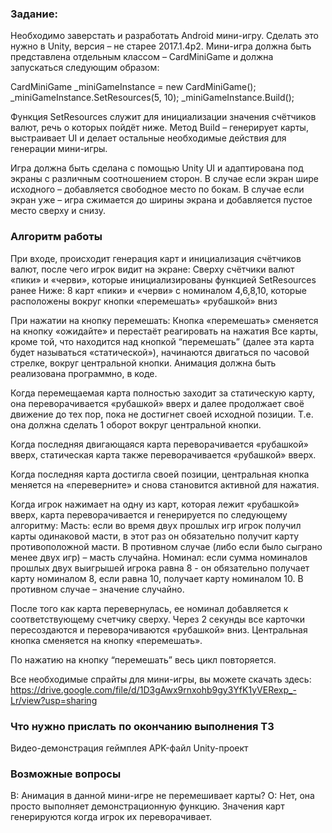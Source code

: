 ### Задание:
Необходимо заверстать и разработать Android мини-игру. Сделать это нужно в Unity, версия – не старее 2017.1.4p2. Мини-игра должна быть представлена отдельным классом – CardMiniGame и должна запускаться следующим образом:

CardMiniGame _miniGameInstance = new CardMiniGame();
_miniGameInstance.SetResources(5, 10);
_miniGameInstance.Build();
 
Функция SetResources служит для инициализации значения счётчиков валют, речь о которых пойдёт ниже. Метод Build – генерирует карты, выстраивает UI и делает остальные необходимые действия для генерации мини-игры.

Игра должна быть сделана с помощью Unity UI и адаптирована под экраны с различным соотношением сторон. В случае если экран шире исходного – добавляется свободное место по бокам. В случае если экран уже – игра сжимается до ширины экрана и добавляется пустое место сверху и снизу.

### Алгоритм работы
При входе, происходит генерация карт и инициализация счётчиков валют, после чего игрок видит на экране:
 Сверху
счётчики валют «пики» и «черви», которые инициализированы функцией SetResources ранее
Ниже:
8 карт «пики» и «черви» с номиналом 4,6,8,10, которые расположены вокруг кнопки «перемешать» «рубашкой» вниз

При нажатии на кнопку перемешать:
Кнопка «перемешать» сменяется на кнопку «ожидайте» и перестаёт реагировать на нажатия
Все карты, кроме той, что находится над кнопкой “перемешать” (далее эта карта будет называться «статической»), начинаются двигаться по часовой стрелке, вокруг центральной кнопки. Анимация должна быть реализована программно, в коде.

Когда перемещаемая карта полностью заходит за статическую карту, она переворачивается «рубашкой» вверх и далее продолжает своё движение до тех пор, пока не достигнет своей исходной позиции. Т.е. она должна сделать 1 оборот вокруг центральной кнопки.

Когда последняя двигающаяся карта переворачивается «рубашкой» вверх, статическая карта также переворачивается «рубашкой» вверх.

Когда последняя карта достигла своей позиции, центральная кнопка меняется на «переверните» и снова становится активной для нажатия.

Когда игрок нажимает на одну из карт, которая лежит «рубашкой» вверх, карта переворачивается и генерируется по следующему алгоритму:
Масть: если во время двух прошлых игр игрок получил карты одинаковой масти, в этот раз он обязательно получит карту противоположной масти. В противном случае (либо если было сыграно менее двух игр) – масть случайна.
Номинал: если сумма номиналов прошлых двух выигрышей игрока равна 8 - он обязательно получает карту номиналом 8, если равна 10, получает карту номиналом 10. В противном случае – значение случайно.

После того как карта перевернулась, ее номинал добавляется к соответствующему счетчику сверху.
Через 2 секунды все карточки пересоздаются и переворачиваются «рубашкой» вниз. Центральная кнопка сменяется на кнопку «перемешать».

По нажатию на кнопку “перемешать” весь цикл повторяется.


Все необходимые спрайты для мини-игры, вы можете скачать здесь:
https://drive.google.com/file/d/1D3gAwx9rnxohb9gy3YfK1yVERexp_-Lr/view?usp=sharing

### Что нужно прислать по окончанию выполнения ТЗ
Видео-демонстрация геймплея
APK-файл
Unity-проект

### Возможные вопросы
В: Анимация в данной мини-игре не перемешивает карты?
О: Нет, она просто выполняет демонстрационную функцию. Значения карт генерируются когда игрок их переворачивает.
